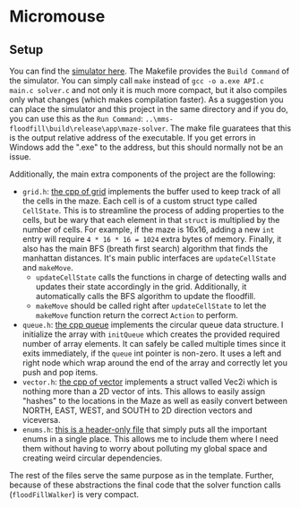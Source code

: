 # Micromouse
## Setup
You can find the [simulator here][Simulator]. The Makefile provides the `Build Command` of the simulator. You can simply call `make` instead of `gcc -o a.exe API.c main.c solver.c` and not only it is much more compact, but it also compiles only what changes (which makes compilation faster). As a suggestion you can place the simulator and this project in the same directory and if you do, you can use this as the `Run Command`: `..\mms-floodfill\build\release\app\maze-solver`. The make file guaratees that this is the output relative address of the executable. If you get errors in Windows add the ".exe" to the address, but this should normally not be an issue.

Additionally, the main extra components of the project are the following:

- `grid.h`: [the cpp of grid][grid-c] implements the buffer used to keep track of all the cells in the maze. Each cell is of a custom struct type called `CellState`. This is to streamline the process of adding properties to the cells, but be wary that each element in that `struct` is multiplied by the number of cells. For example, if the maze is 16x16, adding a new `int` entry will require `4 * 16 * 16 = 1024` extra bytes of memory. Finally, it also has the main BFS (breath first search) algorithm that finds the manhattan distances. It's main public interfaces are `updateCellState` and `makeMove`.
  - `updateCellState` calls the functions in charge of detecting walls and updates their state accordingly in the grid. Additionally, it automatically calls the BFS algorithm to update the floodfill.
  - `makeMove` should be called right after `updateCellState` to let the `makeMove` function return the correct `Action` to perform.
- `queue.h`: [the cpp queue][queue-c] implements the circular queue data structure. I initialize the array with `initQueue` which creates the provided required number of array elements. It can safely be called multiple times since it exits immediately, if the `queue` int pointer is non-zero. It uses a left and right node which wrap around the end of the array and correctly let you push and pop items.
- `vector.h`: [the cpp of vector][vector-c] implements a struct valled Vec2i which is nothing more than a 2D vector of ints. This allows to easily assign "hashes" to the locations in the Maze as well as easily convert between NORTH, EAST, WEST, and SOUTH to 2D direction vectors and viceversa.
- `enums.h`: [this is a header-only file][enums-h] that simply puts all the important enums in a single place. This allows me to include them where I need them without having to worry about polluting my global space and creating weird circular dependencies.

The rest of the files serve the same purpose as in the template. Further, because of these abstractions the final code that the solver function calls (`floodFillWalker`) is very compact.

<!-- links -->
[Simulator]: https://github.com/mackorone/mms?tab=readme-ov-file#mms- "Micromouse simulator"
[grid-c]: src/grid.c
[queue-c]: src/queue.c
[vector-c]: src/vector.c
[enums-h]: include/enums.h
